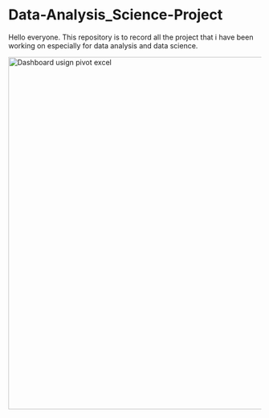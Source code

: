 # Data-Analysis_Science-Project
Hello everyone. This repository is to record all the project that i have been working on especially for data analysis and data science.


<img width="700" alt="Dashboard usign pivot excel" src="https://github.com/aqilahrose/Data-Analysis_Science-Project/assets/18456107/afc83e57-d647-4787-9d9c-f84a58246986">

